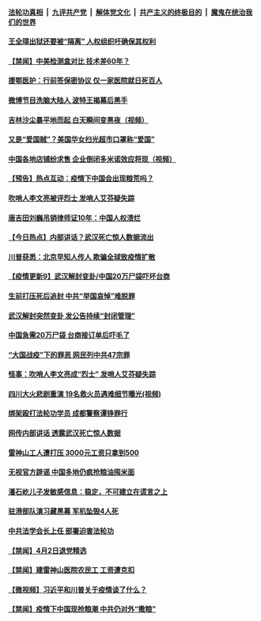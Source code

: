 ####  [法轮功真相](../../../../basic/blob/master/README.md?t=04040430) &nbsp;|&nbsp; [九评共产党](../../../../9ping.md/blob/master/README.md?t=04040430) &nbsp;|&nbsp; [解体党文化](../../../../jtdwh.md/blob/master/README.md?t=04040430)  &nbsp;|&nbsp; [共产主义的终极目的](../../../../gczydzjmd.md/blob/master/README.md?t=04040430) &nbsp;|&nbsp; [魔鬼在统治我们的世界](../../../../mgztzwmdsj.md/blob/master/README.md?t=04040430) 

#### [王全璋出狱还要被“隔离” 人权组织吁确保其权利](../pages/prog204/a102815317.md?t=04040430) 

#### [【禁闻】中美检测盒对比 技术差60年？](../pages/prog204/a102815315.md?t=04040430) 

#### [援鄂医护：行前签保密协议 仅一家医院就日死百人](../pages/prog204/a102815273.md?t=04040430) 

#### [微博节目洗脑大陆人 波特王揭幕后黑手](../pages/prog204/a102815174.md?t=04040430) 

#### [吉林沙尘暴平地而起 白天瞬间变黑夜（视频）](../pages/prog204/a102815166.md?t=04040430) 

#### [又是“爱国贼”？美国华女扫光超市口罩称“爱国”](../pages/prog204/a102815111.md?t=04040430) 

#### [中国各地店铺纷求售 企业倒闭多米诺效应将现（视频）](../pages/prog204/a102815079.md?t=04040430) 

#### [【预告】热点互动：疫情下中国会出现粮荒吗？](../pages/prog204/a102815096.md?t=04040430) 

#### [吹哨人李文亮被评烈士 发哨人艾芬疑失踪](../pages/prog204/a102815011.md?t=04040430) 

#### [唐吉田刘巍吊销律师证10年：中国人权溃烂](../pages/prog204/a102815008.md?t=04040430) 

#### [【今日热点】内部讲话？武汉死亡惊人数据流出](../pages/prog204/a102814943.md?t=04040430) 

#### [川普获悉：北京早知人传人 欺骗全球致疫情扩散](../pages/prog204/a102814966.md?t=04040430) 

#### [【疫情更新9】武汉解封变卦/中国20万尸袋吓坏台商](../pages/prog204/a102811401.md?t=04040430) 

#### [生前打压死后追封 中共“举国哀悼”难脱罪](../pages/prog204/a102814916.md?t=04040430) 

#### [武汉解封突然变卦 发公告持续“封闭管理”](../pages/prog204/a102814906.md?t=04040430) 

#### [中国急需20万尸袋 台商接订单后吓毛了](../pages/prog204/a102814901.md?t=04040430) 

#### [“大国战疫”下的罪恶 网民列中共47宗罪](../pages/prog204/a102814888.md?t=04040430) 

#### [怪事：吹哨人李文亮成“烈士” 发哨人艾芬疑失踪](../pages/prog204/a102814890.md?t=04040430) 

#### [四川大火悲剧重演 19名救火员遇难细节曝光(视频)](../pages/prog204/a102814803.md?t=04040430) 

#### [绑架殴打法轮功学员 成都警察谭铮罪行](../pages/prog204/a102814814.md?t=04040430) 

#### [网传内部讲话 透露武汉死亡惊人数据](../pages/prog204/a102814789.md?t=04040430) 

#### [雷神山工人遭打压 3000元工资只拿到500](../pages/prog204/a102814763.md?t=04040430) 

#### [无视官方辟谣 中国多地仍疯抢粮油囤米面](../pages/prog204/a102814736.md?t=04040430) 

#### [潘石屹儿子发敏感信息：稳定，不可建立在谎言之上](../pages/prog204/a102814721.md?t=04040430) 

#### [驻港部队演习藏黑幕 军机坠毁4人死](../pages/prog204/a102814694.md?t=04040430) 

#### [中共法学会长上任 部署迫害法轮功](../pages/prog204/a102814695.md?t=04040430) 

#### [【禁闻】4月2日退党精选](../pages/prog204/a102814583.md?t=04040430) 

#### [【禁闻】建雷神山医院农民工 工资遭克扣](../pages/prog204/a102814552.md?t=04040430) 

#### [【微视频】习近平和川普关于疫情谈了什么？](../pages/prog204/a102814547.md?t=04040430) 

#### [【禁闻】疫情下中国现抢粮潮 中共仍对外“撒粮”](../pages/prog204/a102814549.md?t=04040430) 

